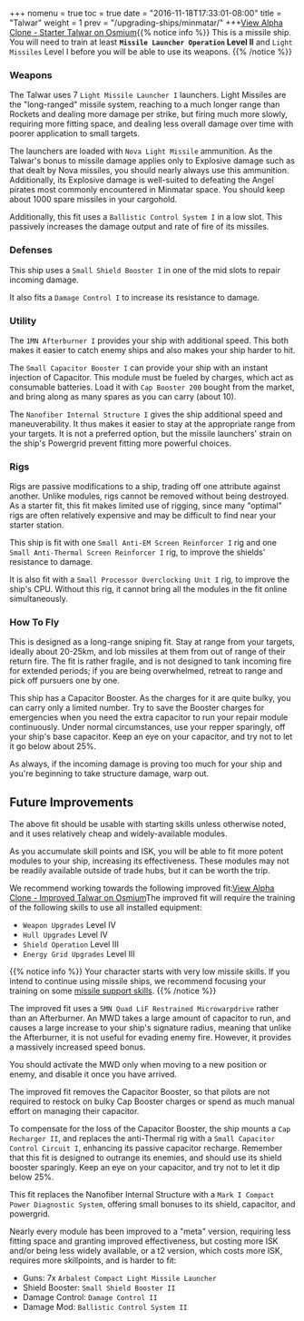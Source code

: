 +++ nomenu = true toc = true date = "2016-11-18T17:33:01-08:00" title = "Talwar" weight = 1 prev = "/upgrading-ships/minmatar/" +++<object type="image/svg+xml" data="https://o.smium.org/api/convert/118670/svg/118670-alpha-clone---starter-talwar.svg?privatetoken=3030804480569376768"><a href="https://o.smium.org/loadout/private/118670/3030804480569376768">View Alpha Clone - Starter Talwar on Osmium</a></object>{{% notice info %}} This is a missile ship. You will need to train at least **`Missile Launcher Operation` Level II** and `Light Missiles` Level I before you will be able to use its weapons. {{% /notice %}}

### Weapons

The Talwar uses 7 `Light Missile Launcher I` launchers. Light Missiles are the "long-ranged" missile system, reaching to a much longer range than Rockets and dealing more damage per strike, but firing much more slowly, requiring more fitting space, and dealing less overall damage over time with poorer application to small targets.

The launchers are loaded with `Nova Light Missile` ammunition. As the Talwar's bonus to missile damage applies only to Explosive damage such as that dealt by Nova missiles, you should nearly always use this ammunition. Additionally, its Explosive damage is well-suited to defeating the Angel pirates most commonly encountered in Minmatar space. You should keep about 1000 spare missiles in your cargohold.

Additionally, this fit uses a `Ballistic Control System I` in a low slot. This passively increases the damage output and rate of fire of its missiles.

### Defenses

This ship uses a `Small Shield Booster I` in one of the mid slots to repair incoming damage.

It also fits a `Damage Control I` to increase its resistance to damage.

### Utility

The `1MN Afterburner I` provides your ship with additional speed. This both makes it easier to catch enemy ships and also makes your ship harder to hit.

The `Small Capacitor Booster I` can provide your ship with an instant injection of Capacitor. This module must be fueled by charges, which act as consumable batteries. Load it with `Cap Booster 200` bought from the market, and bring along as many spares as you can carry (about 10).

The `Nanofiber Internal Structure I` gives the ship additional speed and maneuverability. It thus makes it easier to stay at the appropriate range from your targets. It is not a preferred option, but the missile launchers' strain on the ship's Powergrid prevent fitting more powerful choices.

### Rigs

Rigs are passive modifications to a ship, trading off one attribute against another. Unlike modules, rigs cannot be removed without being destroyed. As a starter fit, this fit makes limited use of rigging, since many "optimal" rigs are often relatively expensive and may be difficult to find near your starter station.

This ship is fit with one `Small Anti-EM Screen Reinforcer I` rig and one `Small Anti-Thermal Screen Reinforcer I` rig, to improve the shields' resistance to damage.

It is also fit with a `Small Processor Overclocking Unit I` rig, to improve the ship's CPU. Without this rig, it cannot bring all the modules in the fit online simultaneously.

### How To Fly

This is designed as a long-range sniping fit. Stay at range from your targets, ideally about 20-25km, and lob missiles at them from out of range of their return fire. The fit is rather fragile, and is not designed to tank incoming fire for extended periods; if you are being overwhelmed, retreat to range and pick off pursuers one by one.

This ship has a Capacitor Booster. As the charges for it are quite bulky, you can carry only a limited number. Try to save the Booster charges for emergencies when you need the extra capacitor to run your repair module continuously. Under normal circumstances, use your repper sparingly, off your ship's base capacitor. Keep an eye on your capacitor, and try not to let it go below about 25%.

As always, if the incoming damage is proving too much for your ship and you're beginning to take structure damage, warp out.

## Future Improvements

The above fit should be usable with starting skills unless otherwise noted, and it uses relatively cheap and widely-available modules.

As you accumulate skill points and ISK, you will be able to fit more potent modules to your ship, increasing its effectiveness. These modules may not be readily available outside of trade hubs, but it can be worth the trip.

We recommend working towards the following improved fit:<object type="image/svg+xml" data="https://o.smium.org/api/convert/118672/svg/118672-alpha-clone---improved-talwar.svg?privatetoken=1323997117227728896"><a href="https://o.smium.org/loadout/private/118672/1323997117227728896">View Alpha Clone - Improved Talwar on Osmium</a></object>The improved fit will require the training of the following skills to use all installed equipment:

* `Weapon Upgrades` Level IV
* `Hull Upgrades` Level IV
* `Shield Operation` Level III
* `Energy Grid Upgrades` Level III

{{% notice info %}} Your character starts with very low missile skills. If you intend to continue using missile ships, we recommend focusing your training on some [missile support skills](/training/combat/#missile-skills). {{% /notice %}}

The improved fit uses a `5MN Quad LiF Restrained Microwarpdrive` rather than an Afterburner. An MWD takes a large amount of capacitor to run, and causes a large increase to your ship's signature radius, meaning that unlike the Afterburner, it is not useful for evading enemy fire. However, it provides a massively increased speed bonus.

You should activate the MWD only when moving to a new position or enemy, and disable it once you have arrived.

The improved fit removes the Capacitor Booster, so that pilots are not required to restock on bulky Cap Booster charges or spend as much manual effort on managing their capacitor.

To compensate for the loss of the Capacitor Booster, the ship mounts a `Cap Recharger II`, and replaces the anti-Thermal rig with a `Small Capacitor Control Circuit I`, enhancing its passive capacitor recharge. Remember that this fit is designed to outrange its enemies, and should use its shield booster sparingly. Keep an eye on your capacitor, and try not to let it dip below 25%.

This fit replaces the Nanofiber Internal Structure with a `Mark I Compact Power Diagnostic System`, offering small bonuses to its shield, capacitor, and powergrid.

Nearly every module has been improved to a "meta" version, requiring less fitting space and granting improved effectiveness, but costing more ISK and/or being less widely available, or a t2 version, which costs more ISK, requires more skillpoints, and is harder to fit:

* Guns: 7x `Arbalest Compact Light Missile Launcher`
* Shield Booster: `Small Shield Booster II`
* Damage Control: `Damage Control II`
* Damage Mod: `Ballistic Control System II`